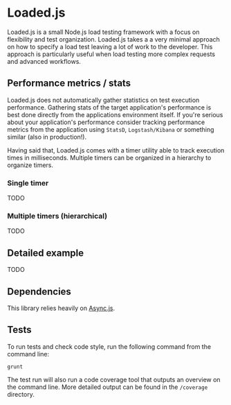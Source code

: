 Loaded.js
==========

Loaded.js is a small Node.js load testing framework with a focus on flexibility and test organization. Loaded.js takes a
a very minimal approach on how to specify a load test leaving a lot of work to the developer. This approach is particularly
useful when load testing more complex requests and advanced workflows.

Performance metrics / stats
---------------------------

Loaded.js does not automatically gather statistics on test execution performance. Gathering stats of the target application's
performance is best done directly from the applications environment itself. If you're serious about your application's
performance consider tracking performance metrics from the application using `StatsD`, `Logstash/Kibana` or something similar
(also in production!).

Having said that, Loaded.js comes with a timer utility able to track execution times in milliseconds. Multiple
timers can be organized in a hierarchy to organize timers.

### Single timer

TODO

### Multiple timers (hierarchical)

TODO

Detailed example
----------------

TODO

Dependencies
------------

This library relies heavily on [Async.js](https://github.com/caolan/async).

Tests
-----

To run tests and check code style, run the following command from the command line:

    grunt

The test run will also run a code coverage tool that outputs an overview on the command line.
More detailed output can be found in the `/coverage` directory.